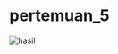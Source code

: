 # pertemuan_5
![hasil ](https://github.com/l06in/pertemuan_5/assets/145305185/c72a036a-e7a1-4fdd-949f-a6fd6bbfee6b)
